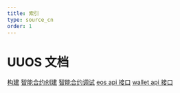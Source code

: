 ```yaml
---
title: 索引
type: source_cn
order: 1
---
```



UUOS 文档
=================================


   [构建](building.html) 
   [智能合约创建](smartcontractcreation.html) 
   [智能合约调试](smartcontractdebugging.html) 
   [eos api 接口](uuosapi.html)
   [wallet api 接口](walletapi.html) 


